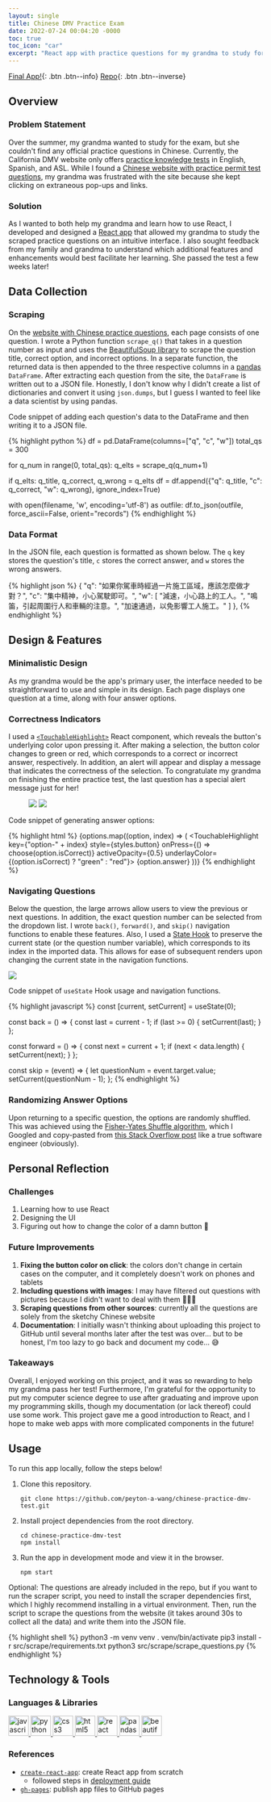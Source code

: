 ```yaml
---
layout: single
title: Chinese DMV Practice Exam
date: 2022-07-24 00:04:20 -0000
toc: true
toc_icon: "car"
excerpt: "React app with practice questions for my grandma to study for her DMV senior renewal test."
---
```


[Final App!][app]{: .btn .btn--info}
[Repo][repo]{: .btn .btn--inverse}

## Overview

### Problem Statement

Over the summer, my grandma wanted to study for the exam, but she couldn't find any official practice questions in Chinese. Currently, the California DMV website only offers [practice knowledge tests][dmv-practice] in English, Spanish, and ASL. While I found a [Chinese website with practice permit test questions][chinese-qs], my grandma was frustrated with the site because she kept clicking on extraneous pop-ups and links.

### Solution

As I wanted to both help my grandma and learn how to use React, I developed and designed a [React app][app] that allowed my grandma to study the scraped practice questions on an intuitive interface. I also sought feedback from my family and grandma to understand which additional features and enhancements would best facilitate her learning. She passed the test a few weeks later!

## Data Collection

### Scraping

On the [website with Chinese practice questions][chinese-qs], each page consists of one question. I wrote a Python function `scrape_q()` that takes in a question number as input and uses the [BeautifulSoup library][bs4] to scrape the question title, correct option, and incorrect options. In a separate function, the returned data is then appended to the three respective columns in a [pandas][pandas] `DataFrame`. After extracting each question from the site, the `DataFrame` is written out to a JSON file. Honestly, I don't know why I didn't create a list of dictionaries and convert it using `json.dumps`, but I guess I wanted to feel like a data scientist by using pandas.

Code snippet of adding each question's data to the DataFrame and then writing it to a JSON file.

{% highlight python %}
df = pd.DataFrame(columns=["q", "c", "w"])
total_qs = 300

for q_num in range(0, total_qs):
  q_elts = scrape_q(q_num+1)
  
  if q_elts:
    q_title, q_correct, q_wrong = q_elts
    df = df.append({"q": q_title, "c": q_correct, "w": q_wrong}, ignore_index=True)

with open(filename, 'w', encoding='utf-8') as outfile:
  df.to_json(outfile, force_ascii=False, orient="records")
{% endhighlight %}

### Data Format

In the JSON file, each question is formatted as shown below. The `q` key stores the question's title, `c` stores the correct answer, and `w` stores the wrong answers.

{% highlight json %}
{
  "q": "如果你駕車時經過一片施工區域，應該怎麼做才對？",
  "c": "集中精神，小心駕駛即可。",
  "w": [
      "減速，小心路上的工人。",
      "鳴笛，引起周圍行人和車輛的注意。",
      "加速通過，以免影響工人施工。"
  ]
},
{% endhighlight %}

## Design & Features

### Minimalistic Design

As my grandma would be the app's primary user, the interface needed to be straightforward to use and simple in its design. Each page displays one question at a time, along with four answer options.

### Correctness Indicators

I used a [`<TouchableHighlight>`][touchable-highlight] React component, which reveals the button's underlying color upon pressing it. After making a selection, the button color changes to green or red, which corresponds to a correct or incorrect answer, respectively. In addition, an alert will appear and display a message that indicates the correctness of the selection. To congratulate my grandma on finishing the entire practice test, the last question has a special alert message just for her!

<figure class="half">
  <a href="/assets/images/dmv-correct.png"><img src="/assets/images/dmv-correct.png"></a>
  <a href="/assets/images/dmv-wrong.png"><img src="/assets/images/dmv-wrong.png"></a>
</figure>

Code snippet of generating <TouchableHighlight> answer options:

{% highlight html %}
{options.map((option, index) => (
  <TouchableHighlight
    key={"option-" + index}
    style={styles.button}
    onPress={() => choose(option.isCorrect)}
    activeOpacity={0.5}
    underlayColor={(option.isCorrect) ? "green" : "red"}>
    <Text style={styles.text}>
      {option.answer}
    </Text>
  </TouchableHighlight>
))}
{% endhighlight %}

### Navigating Questions

Below the question, the large arrows allow users to view the previous or next questions. In addition, the exact question number can be selected from the dropdown list. I wrote `back()`, `forward()`, and `skip()` navigation functions to enable these features. Also, I used a [State Hook][state-hook] to preserve the current state (or the question number variable), which corresponds to its index in the imported data. This allows for ease of subsequent renders upon changing the current state in the navigation functions.

<a href="/assets/images/dmv-page-selector.png"><img src="/assets/images/dmv-page-selector.png"></a>

Code snippet of `useState` Hook usage and navigation functions.

{% highlight javascript %}
const [current, setCurrent] = useState(0);

const back = () => {
  const last = current - 1;
  if (last >= 0) {
    setCurrent(last);
  }
};

const forward = () => {
  const next = current + 1;
  if (next < data.length) {
    setCurrent(next);
  }
};

const skip = (event) => {
  let questionNum = event.target.value;
  setCurrent(questionNum - 1);
};
{% endhighlight %}

### Randomizing Answer Options

Upon returning to a specific question, the options are randomly shuffled. This was achieved using the [Fisher-Yates Shuffle algorithm][shuffle-alg], which I Googled and copy-pasted from [this Stack Overflow post][stack-overflow] like a true software engineer (obviously).

## Personal Reflection

### Challenges

1. Learning how to use React
2. Designing the UI
3. Figuring out how to change the color of a damn button 🥲

### Future Improvements

1. __Fixing the button color on click__: the colors don't change in certain cases on the computer, and it completely doesn't work on phones and tablets
2. __Including questions with images__: I may have filtered out questions with pictures because I didn't want to deal with them 🤷🏻‍♀️
3. __Scraping questions from other sources__: currently all the questions are solely from the sketchy Chinese website
4. __Documentation__: I initially wasn't thinking about uploading this project to GitHub until several months later after the test was over... but to be honest, I'm too lazy to go back and document my code... 😅

### Takeaways

Overall, I enjoyed working on this project, and it was so rewarding to help my grandma pass her test! Furthermore, I'm grateful for the opportunity to put my computer science degree to use after graduating and improve upon my programming skills, though my documentation (or lack thereof) could use some work. This project gave me a good introduction to React, and I hope to make web apps with more complicated components in the future!

## Usage

To run this app locally, follow the steps below!

1. Clone this repository.

   ```shell
   git clone https://github.com/peyton-a-wang/chinese-practice-dmv-test.git
   ```

2. Install project dependencies from the root directory.

   ```shell
   cd chinese-practice-dmv-test
   npm install
   ```

3. Run the app in development mode and view it in the browser.

   ```shell
   npm start
   ```

Optional: The questions are already included in the repo, but if you want to run the scraper script, you need to install the scraper dependencies first, which I highly recommend installing in a virtual environment. Then, run the script to scrape the questions from the website (it takes around 30s to collect all the data) and write them into the JSON file.

{% highlight shell %}
python3 -m venv venv
. venv/bin/activate
pip3 install -r src/scrape/requirements.txt
python3 src/scrape/scrape_questions.py
{% endhighlight %}

## Technology & Tools

### Languages & Libraries

<div class="tech-logos">
  <a href="https://developer.mozilla.org/en-US/docs/Web/JavaScript" rel="noreferrer"> <img src="https://raw.githubusercontent.com/devicons/devicon/master/icons/javascript/javascript-original.svg" alt="javascript" width="40" height="40"/> </a>
  <a href="https://www.python.org" rel="noreferrer"> <img src="https://raw.githubusercontent.com/devicons/devicon/master/icons/python/python-original.svg" alt="python" width="40" height="40"/> </a>
  <a href="https://www.w3schools.com/css/" rel="noreferrer"> <img src="https://raw.githubusercontent.com/devicons/devicon/master/icons/css3/css3-original-wordmark.svg" alt="css3" width="40" height="40"/> </a>
  <a href="https://www.w3.org/html/" rel="noreferrer"> <img src="https://raw.githubusercontent.com/devicons/devicon/master/icons/html5/html5-original-wordmark.svg" alt="html5" width="40" height="40"/> </a>
  <a href="https://reactjs.org/" rel="noreferrer"> <img src="https://raw.githubusercontent.com/devicons/devicon/master/icons/react/react-original.svg" alt="react" width="40" height="40"/> </a>
  <a href="https://pandas.pydata.org/" rel="noreferrer"> <img src="https://raw.githubusercontent.com/devicons/devicon/master/icons/pandas/pandas-original.svg" alt="pandas" width="40" height="40"/> </a>
  <a href="https://www.crummy.com/software/BeautifulSoup/" rel="noreferrer"> <img src="https://www.crummy.com/software/BeautifulSoup/10.1.jpg" alt="beautiful soup" width="40" height="40"/> </a>
</div>

### References

* [`create-react-app`][create-react]: create React app from scratch
  * followed steps in [deployment guide][guide]
* [`gh-pages`][gh-pages]: publish app files to GitHub pages

[app]:                 https://peyton-a-wang.github.io/chinese-practice-dmv-test/
[repo]:                https://github.com/peyton-a-wang/chinese-practice-dmv-test
[dmv-practice]:        https://www.dmv.ca.gov/portal/driver-education-and-safety/educational-materials/sample-driver-license-dl-knowledge-tests/
[chinese-qs]:          https://pass-dmv-test.com/quiz-1-zh.html
[touchable-highlight]: https://reactnative.dev/docs/touchablehighlight
[state-hook]:          https://reactjs.org/docs/hooks-state.html
[shuffle-alg]:         https://en.wikipedia.org/wiki/Fisher%E2%80%93Yates_shuffle
[stack-overflow]:      https://stackoverflow.com/questions/2450954/how-to-randomize-shuffle-a-javascript-array
[bs4]:                 https://pypi.org/project/beautifulsoup4/
[pandas]:              https://pandas.pydata.org/
[create-react]:        https://create-react-app.dev/
[guide]:               https://create-react-app.dev/docs/deployment/#github-pages
[gh-pages]:            https://github.com/tschaub/gh-pages
